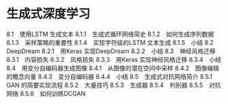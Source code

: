 # 生成式深度学习

8.1　使用LSTM 生成文本
8.1.1　生成式循环网络简史
8.1.2　如何生成序列数据
8.1.3　采样策略的重要性
8.1.4　实现字符级的LSTM 文本生成
8.1.5　小结
8.2　DeepDream
8.2.1　用Keras 实现DeepDream
8.2.2　小结
8.3　神经风格迁移
8.3.1　内容损失
8.3.2　风格损失
8.3.3　用Keras 实现神经风格迁移
8.3.4　小结
8.4　用变分自编码器生成图像
8.4.1　从图像的潜在空间中采样
8.4.2　图像编辑的概念向量
8.4.3　变分自编码器
8.4.4　小结
8.5　生成式对抗网络简介
8.5.1　GAN 的简要实现流程
8.5.2　大量技巧
8.5.3　生成器
8.5.4　判别器
8.5.5　对抗网络
8.5.6　如何训练DCGAN